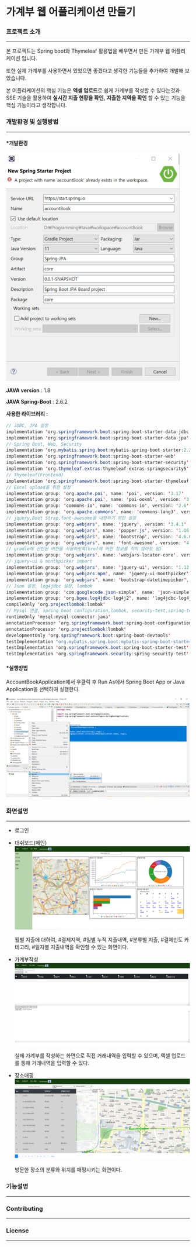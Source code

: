 # 가계부 웹 어플리케이션 만들기
### 프로젝트 소개

---

본 프로젝트는 Spring boot와 Thymeleaf 활용법을 배우면서 만든 가계부 웹 어플리케이션 입니다.

또한 실제 가계부를 사용하면서 있었으면 좋겠다고 생각한 기능들을 추가하여 개발해 보았습니다.

본 어플리케이션의 핵심 기능은 **엑셀 업로드**로 쉽게 가계부를 작성할 수 있다는것과 SSE 기술을 활용하여 **실시간 지출 현황을 확인,** **지출한 지역을 확인** 할 수 있는 기능을 핵심 기능이라고 생각합니다.

### 개발환경 및 실행방법

---

#### *개발환경

![setting1](https://github.com/JinSungYoon/accountBook/blob/main/README/setting1.png)

**JAVA version** : 1.8

**JAVA Spring-Boot** : 2.6.2

**사용한 라이브러리 :**

```Java
// JDBC, JPA 설정
implementation 'org.springframework.boot:spring-boot-starter-data-jdbc'
implementation 'org.springframework.boot:spring-boot-starter-data-jpa'
// Spring Boot, Web, Security
implementation 'org.mybatis.spring.boot:mybatis-spring-boot-starter:2.2.1'
implementation 'org.springframework.boot:spring-boot-starter-web'
implementation 'org.springframework.boot:spring-boot-starter-security'
implementation 'org.thymeleaf.extras:thymeleaf-extras-springsecurity5'
// Thymeleaf(Frontend)
implementation 'org.springframework.boot:spring-boot-starter-thymeleaf'
// Excel upload를 위한 설정
implementation group: 'org.apache.poi', name: 'poi', version: '3.17'
implementation group: 'org.apache.poi', name: 'poi-ooxml', version: '3.17'
implementation group: 'commons-io', name: 'commons-io', version: '2.6'
implementation group: 'org.apache.commons', name: 'commons-lang3', version: '3.0'
// jquery,Boot Strap,font-awesome을 내장하기 위한 설정
implementation group: 'org.webjars', name: 'jquery', version: '3.4.1'
implementation group: 'org.webjars', name: 'popper.js', version: '1.16.0'
implementation group: 'org.webjars', name: 'bootstrap', version: '4.6.0'
implementation group: 'org.webjars', name: 'font-awesome', version: '4.7.0'
// gradle에 선언된 버전을 사용하도록(href에 버전 정보를 적지 않아도 됨)
implementation group: 'org.webjars', name: 'webjars-locator-core', version: '0.35'
// jquery-ui & monthpicker import
implementation group: 'org.webjars', name: 'jquery-ui', version: '1.12.1'
implementation group: 'org.webjars.npm', name: 'jquery-ui-monthpicker', version: '1.0.1'
implementation group: 'org.webjars', name: 'bootstrap-datetimepicker', version: '2.3.5'
// Json 설정, log4jdbc 설정, lombok
implementation group: 'com.googlecode.json-simple', name: 'json-simple', version: '1.1.1'
implementation group: 'org.bgee.log4jdbc-log4j2', name: 'log4jdbc-log4j2-jdbc4.1', version: '1.16'
compileOnly 'org.projectlombok:lombok'
// Mysql 연결, spring boot configuration,lombok, security-test,spring-test
runtimeOnly 'mysql:mysql-connector-java'
annotationProcessor 'org.springframework.boot:spring-boot-configuration-processor'
annotationProcessor 'org.projectlombok:lombok'
developmentOnly 'org.springframework.boot:spring-boot-devtools'
testImplementation "org.mybatis.spring.boot:mybatis-spring-boot-starter-test:2.2.1" 
testImplementation 'org.springframework.boot:spring-boot-starter-test'
testImplementation 'org.springframework.security:spring-security-test'
```

#### *실행방법

AccountBookApplication에서 우클릭 후 Run As에서 Spring Boot App or Java Application을 선택하여 실행한다.

![setting2](https://github.com/JinSungYoon/accountBook/blob/main/README/setting2.png)

### 화면설명

---

- 로그인

- 대쉬보드(메인)
  ![dashboard](https://github.com/JinSungYoon/accountBook/blob/main/README/dashboard.png)

  월별 지출에 대하여, #결제지역, #일별 누적 지출내역, #분류별 지출, #결제빈도 카테고리, #일자별 지출내역을 확인할 수 있는 화면이다.

- 가계부작성
  ![transaction](https://github.com/JinSungYoon/accountBook/blob/main/README/transaction.png)

  실제 가계부를 작성하는 화면으로 직접 거래내역을 입력할 수 있으며, 엑셀 업로드를 통해 거래내역을 입력할 수 있다.

- 장소매핑
  ![locationMapping](https://github.com/JinSungYoon/accountBook/blob/main/README/locationMapping.png)

  방문한 장소의 분류와 위치를 매핑시키는 화면이다.
  
  

### 기능설명

---



### Contributing

---



### License

---








